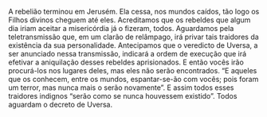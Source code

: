 ﻿A rebelião terminou em Jerusém. Ela cessa, nos mundos caídos, tão logo os Filhos divinos cheguem até eles. Acreditamos que os rebeldes que algum dia iriam aceitar a misericórdia já o fizeram, todos. Aguardamos pela teletransmissão que, em um clarão de relâmpago, irá privar tais traidores da existência da sua personalidade. Antecipamos que o veredicto de Uversa, a ser anunciado nessa transmissão, indicará a ordem de execução que irá efetivar a aniquilação desses rebeldes aprisionados. E então vocês irão procurá-los nos lugares deles, mas eles não serão encontrados. “E aqueles que os conhecem, entre os mundos, espantar-se-ão com vocês; pois foram um terror, mas nunca mais o serão novamente”. E assim todos esses traidores indignos “serão como se nunca houvessem existido”. Todos aguardam o decreto de Uversa.